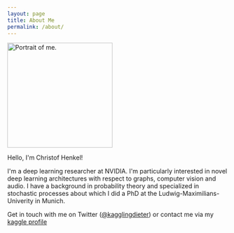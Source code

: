 ```yaml
---
layout: page
title: About Me
permalink: /about/
---
```


<img src="https://github.com/ChristofHenkel/dieters-blog/blob/master/images/headshot_christof.jpg" width="240" alt="Portrait of me." />

Hello, I'm Christof Henkel!

I'm a deep learning researcher at NVIDIA. I'm particularly interested in novel deep learning architectures with respect to graphs, computer vision and audio. I have a background in probability theory and specialized in stochastic processes about which I did a PhD at the Ludwig-Maximilians-Univerity in Munich. 

Get in touch with me on Twitter ([@kagglingdieter](https://twitter.com/kagglingdieter)) or contact me via my [kaggle profile](https://kaggle.com/christofhenkel)
